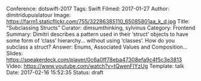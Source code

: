 Conference: dotswift-2017
Tags: Swift
Filmed: 2017-01-27
Author: dimitridupuislatour
Image: https://farm1.staticflickr.com/755/32286385110_65085801aa_k_d.jpg
Title: “Subclassing Structs”
Curator: dimsumthinking, sylvinus
Category: Frontend
Summary: Dimitri describes a pattern used in their ‘struct’ objects to have some form of ‘class’ hierarchy… without using ‘classes’. How do you subclass a struct? Answer: Enums, Associated Values and Composition…
Slides: https://speakerdeck.com/player/0c6a0ff78eba47308efa9c4f5c3e3813
Video: https://www.youtube.com/watch?v=tQwenFIYzUg
Template: talk
Date: 2017-02-16 15:52:35
Status: draft